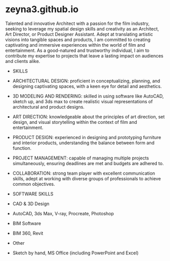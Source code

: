 # zeyna3.github.io

Talented and innovative Architect with a passion for the film industry, seeking to leverage my spatial design skills and creativity as an Architect, Art Director, or Product Designer Assistant. 
Adept at translating artistic visions into tangible spaces and products, I am committed to creating captivating and immersive experiences within the world of film and entertainment.
As a good-natured and trustworthy individual, I aim to contribute my expertise to projects that leave a lasting impact on audiences and clients alike.

+ SKILLS
  
+ ARCHITECTURAL DESIGN: proficient in conceptualizing, planning, and designing captivating spaces, with a keen eye for detail and aesthetics.
+ 3D MODELING AND RENDERING: skilled in using software like AutoCAD, sketch up, and 3ds max to create realistic visual representations of architectural and product designs.
+ ART DIRECTION: knowledgeable about the principles of art direction, set design, and visual storytelling within the context of film and entertainment.
+ PRODUCT DESIGN: experienced in designing and prototyping furniture and interior products, understanding the balance between form and function.
+ PROJECT MANAGEMENT: capable of managing multiple projects simultaneously, ensuring deadlines are met and budgets are adhered to.
+ COLLABORATION: strong team player with excellent communication skills, adept at working with diverse groups of professionals to achieve common objectives.

+ SOFTWARE SKILLS
  
+ CAD & 3D Design
+ AutoCAD, 3ds Max, V-ray, Procreate, Photoshop 
+ BIM Software
+ BIM 360, Revit
  
+ Other 
 + Sketch by hand, MS Office (including PowerPoint and Excel)
